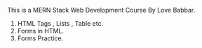 This is a MERN Stack Web Development Course By Love Babbar.
 1. HTML Tags , Lists , Table etc.
 2. Forms in HTML.
 3. Forms Practice.
